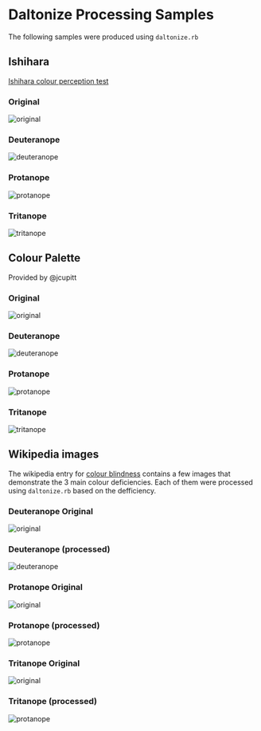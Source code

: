 # Daltonize Processing Samples

The following samples were produced using `daltonize.rb`

## Ishihara

[Ishihara colour perception test](https://en.wikipedia.org/wiki/Ishihara_color_test)

### Original
![original](/other/images/ishihara.png)

### Deuteranope
![deuteranope](/other/images/ishihara_deuternaope.png)

### Protanope
![protanope](/other/images/ishihara_protanope.png)

### Tritanope
![tritanope](/other/images/ishihara_tritanope.png)

## Colour Palette

Provided by @jcupitt

### Original
![original](/other/images/macbeth.jpg)

### Deuteranope
![deuteranope](/other/images/macbeth_deuternaope.jpg)

### Protanope
![protanope](/other/images/macbeth_protanope.jpg)

### Tritanope
![tritanope](/other/images/macbeth_tritanope.jpg)

## Wikipedia images

The wikipedia entry for [colour blindness](https://en.wikipedia.org/wiki/Colorblindness) contains a few images that
demonstrate the 3 main colour deficiencies. Each of them were processed using `daltonize.rb` based on the defficiency.

### Deuteranope Original
![original](/other/images/Colorblind4.png)

### Deuteranope (processed)
![deuteranope](/other/images/Colorblind4_deuteranope.png)

### Protanope Original
![original](/other/images/Colorblind3.png)

### Protanope (processed)
![protanope](/other/images/Colorblind3_protanope.png)

### Tritanope Original
![original](/other/images/Colorblind5.png)

### Tritanope (processed)
![protanope](/other/images/Colorblind5_tritanope.png)
